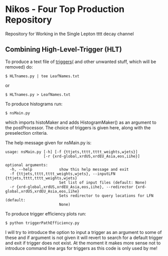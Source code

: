 # Nikos - Four Top Production Repository
Repository for Working in the Single Lepton tttt decay channel

## Combining High-Level-Trigger (HLT)

To produce a text file of [triggers](https://twiki.cern.ch/twiki/bin/view/CMS/TriggerStudies)( and other unwanted stuff, which will be removed) do:
```
$ HLTnames.py | tee LeafNames.txt
```
or
```
$ HLTnames.py > LeafNames.txt
```

To produce histograms run:
```
$ nsMain.py
```
which imports histoMaker and adds HistogramMaker() as an argument to the postProcessor. 
The choice of triggers is given here, along with the preselection criteria.

The help message given for nsMain.py is:
```
usage: nsMain.py [-h] [-f {ttjets,tttt,tttt_weights,wjets}]
                 [-r {xrd-global,xrdUS,xrdEU_Asia,eos,iihe}]

optional arguments:
  -h, --help            show this help message and exit
  -f {ttjets,tttt,tttt_weights,wjets}, --inputLFN {ttjets,tttt,tttt_weights,wjets}
                        Set list of input files (default: None)
  -r {xrd-global,xrdUS,xrdEU_Asia,eos,iihe}, --redirector {xrd-global,xrdUS,xrdEU_Asia,eos,iihe}
                        Sets redirector to query locations for LFN (default:
                        None)
```

To produce trigger efficiency plots run:
```
$ python triggerPathEfficiency.py
```

I will try to introduce the option to input a trigger as an argument to some of these 
and if argument is not given it will revert to search for a default trigger 
and exit if trigger does not exist.
At the moment it makes more sense not to introduce command line args for triggers as 
this code is only used by me!

